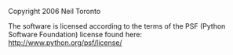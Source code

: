 Copyright 2006 Neil Toronto

The software is licensed according to the terms of the PSF (Python Software Foundation) license found here: http://www.python.org/psf/license/
